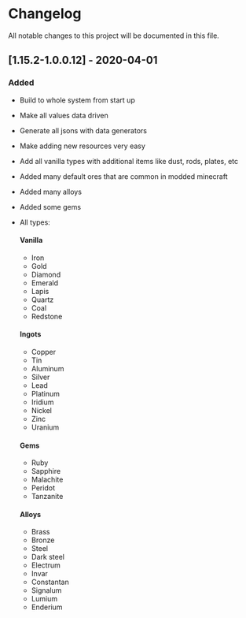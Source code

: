 # Changelog
All notable changes to this project will be documented in this file.

## [1.15.2-1.0.0.12] - 2020-04-01
### Added
 - Build to whole system from start up
 - Make all values data driven
 - Generate all jsons with data generators
 - Make adding new resources very easy
 - Add all vanilla types with additional items like dust, rods, plates, etc
 - Added many default ores that are common in modded minecraft
 - Added many alloys
 - Added some gems
 - All types:
 	#### Vanilla
 	- Iron
 	- Gold
 	- Diamond
 	- Emerald
 	- Lapis
 	- Quartz
 	- Coal
 	- Redstone
 	
 	#### Ingots
 	- Copper
 	- Tin
 	- Aluminum
 	- Silver
 	- Lead
 	- Platinum
 	- Iridium
 	- Nickel
 	- Zinc
 	- Uranium
 	
 	#### Gems
 	- Ruby
 	- Sapphire
 	- Malachite
 	- Peridot
 	- Tanzanite
 	
 	#### Alloys
 	- Brass
 	- Bronze
 	- Steel
 	- Dark steel
 	- Electrum
 	- Invar
 	- Constantan
 	- Signalum
 	- Lumium
 	- Enderium